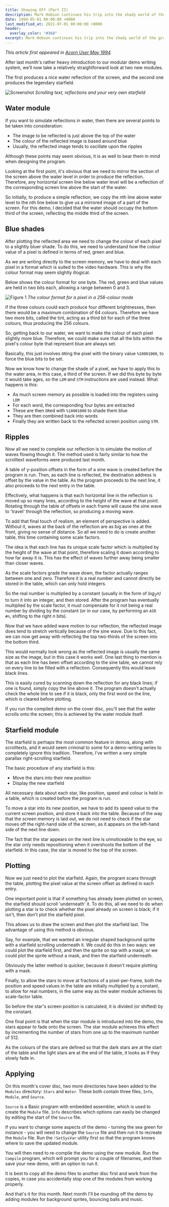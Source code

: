 ```yaml
---
title: Showing Off (Part II)
description: Mark Hobson continues his trip into the shady world of the graphics demo with two new modules.
date: 1994-05-01 00:00:00 +0000
last_modified_at: 2021-07-01 00:00:00 +0000
header:
  overlay_color: "#368"
excerpt: Mark Hobson continues his trip into the shady world of the graphics demo with two new modules.
---
```


_This article first appeared in [Acorn User May 1994](https://archive.org/details/AcornUser142-May94/page/n93/mode/2up)._

After last month's rather heavy introduction to our modular demo writing system, we’ll now take a relatively straightforward look at two new modules.

The first produces a nice water reflection of the screen, and the second one produces the legendary starfield.

![Screenshot](/assets/posts/1994-05-01-showing-off-ii/screenshot.png)
_Scrolling text, reflections and your very own starfield_

## Water module

If you want to simulate reflections in water, then there are several points to be taken into consideration: 

* The image to be reflected is just above the top of the water
* The colour of the reflected image is based around blue
* Usually, the reflected image tends to oscillate upon the ripples

Although these points may seem obvious, it is as well to bear them in mind when designing the program.

Looking at the first point, it's obvious that we need to mirror the section of the screen above the water level in order to produce the reflection. Therefore, any horizontal screen line below water level will be a reflection of the corresponding screen line above the start of the water.

So initially, to produce a simple reflection, we copy the *n*th line above water level to the *n*th line below to give us a mirrored image of a part of the screen. For this demo, I decided that the water should occupy the bottom third of the screen, reflecting the middle third of the screen. 

## Blue shades

After plotting the reflected area we need to change the colour of each pixel to a slightly bluer shade. To do this, we need to understand how the colour value of a pixel is defined in terms of red, green and blue.

As we are writing directly to the screen memory, we have to deal with each pixel in a format which is suited to the video hardware. This is why the colour format may seem slightly illogical.

Below shows the colour format for one byte. The red, green and blue values are held in two bits each, allowing a range between 0 and 3.

![Figure 1](/assets/posts/1994-05-01-showing-off-ii/figure1.png)
_The colour format for a pixel in a 256-colour mode_

If the three colours could each produce four different brightnesses, then there would be a maximum combination of 64 colours. Therefore we have two more bits, called the tint, acting as a third bit for each of the three colours, thus producing the 256 colours.

So, getting back to our water, we want to make the colour of each pixel slightly more blue. Therefore, we could make sure that all the bits within the pixel's colour byte that represent blue are always set.

Basically, this just involves `OR`ing the pixel with the binary value `%10001000`, to force the blue bits to be set.

Now we know how to change the shade of a pixel, we have to apply this to the water area, in this case, a third of the screen. If we did this byte by byte it would take ages, so the `LDM` and `STM` instructions are used instead. What happens is this:

* As much screen memory as possible is loaded into the registers using `LDM`
* For each word, the corresponding four bytes are extracted
* These are then `OR`ed with `%10001000` to shade them blue
* They are then combined back into words
* Finally they are written back to the reflected screen position using `STM`.

## Ripples

Now all we need to complete our reflection is to simulate the motion of waves flowing though it. The method used is fairly similar to how the scrolltext waveforms were produced last month.

A table of y-position offsets in the form of a sine wave is created before the program is run. Then, as each line is reflected, the destination address is offset by the value in the table. As the program proceeds to the next line, it also proceeds to the next entry in the table.

Effectively, what happens is that each horizontal line in the reflection is moved up so many lines, according to the height of the wave at that point. Rotating through the table of offsets in each frame will cause the sine wave to 'travel' through the reflection, so producing a moving wave.

To add that final touch of realism, an element of perspective is added. Without it, waves at the back of the reflection are as big as ones at the front, giving no sense of distance. So all we need to do is create another table, this time containing some scale factors.

The idea is that each line has its unique scale factor which is multiplied by the height of the wave at that point, therefore scaling it down according to how far away it is. This has the effect of waves further away being smaller than closer waves.

As the scale factors grade the wave down, the factor actually ranges between one and zero. Therefore it is a real number and cannot directly be stored in the table, which can only hold integers.

So the real number is multiplied by a constant (usually in the form of *log<sub>2</sub>n)* to turn it into an integer, and then stored. After the program has eventually multiplied by the scale factor, it must compensate for it not being a real number by dividing by the constant (or in our case, by performing an `ASR #n`, shifting to the right *n* bits).

Now that we have added wave motion to our reflection, the reflected image does tend to stretch vertically because of the sine wave. Due to this fact, we can now get away with reflecting the top two-thirds of the screen into the bottom third.

This would normally look wrong as the reflected image is usually the same size as the image, but in this case it works well. One last thing to mention is that as each line has been offset according to the sine table, we cannot rely on every line to be filled with a reflection. Consequently this would leave black lines.

This is easily cured by scanning down the reflection for any black lines; if one is found, simply copy the line above it. The program doesn't actually check the whole line to see if it is black, only the first word on the line, which is cleared before plotting.

If you run the compiled demo on the cover disc, you'll see that the water scrolls onto the screen; this is achieved by the water module itself.

## Starfield module

The starfield is perhaps the most common feature in demos, along with scrolltexts, and it would seem criminal to some for a demo-writing series to completely ignore this tradition. Therefore, I’ve written a very simple parallax right-scrolling starfield.

The basic procedure of any starfield is this:

* Move the stars into their new position
* Display the new starfield

All necessary data about each star, like position, speed and colour is held in a table, which is created before the program is run.

To move a star into its new position, we have to add its speed value to the current screen position, and store it back into the table. Because of the way that the screen memory is laid out, we do not need to check if the star moves off the right-hand side of the screen, as it appears on the left-hand side of the next line down.

The fact that the star appears on the next line is unnoticeable to the eye, so the star only needs repositioning when it overshoots the bottom of the starfield. In this case, the star is moved to the top of the screen.

## Plotting

Now we just need to plot the starfield. Again, the program scans through the table, plotting the pixel value at the screen offset as defined in each entry.

One important point is that if something has already been plotted on screen, the starfield should scroll 'underneath' it. To do this, all we need to do when plotting a star is to check whether the pixel already on screen is black; if it isn't, then don't plot the starfield pixel.

This allows us to draw the screen and then plot the starfield last. The advantage of using this method is obvious.

Say, for example, that we wanted an irregular shaped background sprite with a starfield scrolling underneath it. We could do this in two ways: we could plot the starfield first, and then the sprite on top with a mask; or we could plot the sprite without a mask, and then the starfield underneath.

Obviously the latter method is quicker, because it doesn't require plotting with a mask.

Finally, to allow the stars to move at fractions of a pixel-per-frame, both the position and speed values in the table are initially multiplied by a constant, to allow for real numbers, in the same way as the water module achieves its scale-factor table.

So before the star's screen position is calculated, it is divided (or shifted) by the constant.

One final point is that when the star module is introduced into the demo, the stars appear to fade onto the screen. The star module achieves this effect by incrementing the number of stars from one up to the maximum number of 512.

As the colours of the stars are defined so that the dark stars are at the start of the table and the light stars are at the end of the table, it looks as if they slowly fade in.

## Applying

On this month's cover disc, two more directories have been added to the `Modules` directory: `Stars` and `Water`. These both contain three files, `Info`, `Module`, and `Source`.

`Source` is a Basic program with embedded assembler, which is used to create the `Module` file. `Info` describes which options can easily be changed by editing the start of the `Source` file.

If you want to change some aspects of the demo - turning the sea green for instance - you will need to change the `Source` file and then run it to recreate the `Module` file. Run the `!SetSysVar` utility first so that the program knows where to save the updated module.

You will then need to re-compile the demo using the new module. Run the `Compile` program, which will prompt you for a couple of filenames, and then save your new demo, with an option to run it.

It is best to copy all the demo files to another disc first and work from the copies, in case you accidentally stop one of the modules from working properly.

And that's it for this month. Next month I'll be rounding off the demo by adding modules for background sprites, bouncing balls and music.
